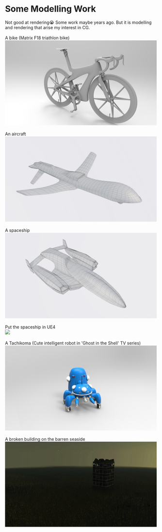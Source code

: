 # Some Modelling Work
Not good at rendering:sob: Some work maybe years ago. But it is modelling and rendering that arise my interest in CG.
<br /><br />
A bike (Matrix F18 triathlon bike)<br />
<img src="/Misc/Modelling/Bike.jpg" width="500" >
<br /><br />
An aircraft<br />
<img src="/Misc/Modelling/Aircraft.jpg" width="500" >
<br /><br />
A spaceship<br />
<img src="/Misc/Modelling/Aircraft2.jpg" width="500" >
<br /><br />
Put the spaceship in UE4<br />
<img src="/Misc/Modelling/Aircraft2_UE4.gif" width="500" >
<br /><br />
A Tachikoma (Cute intelligent robot in 'Ghost in the Shell' TV series)<br />
<img src="/Misc/Modelling/Tachikoma.jpg" width="500" >
<br /><br />
A broken building on the barren seaside<br />
<img src="/Misc/Modelling/scene.jpg" width="500" >

